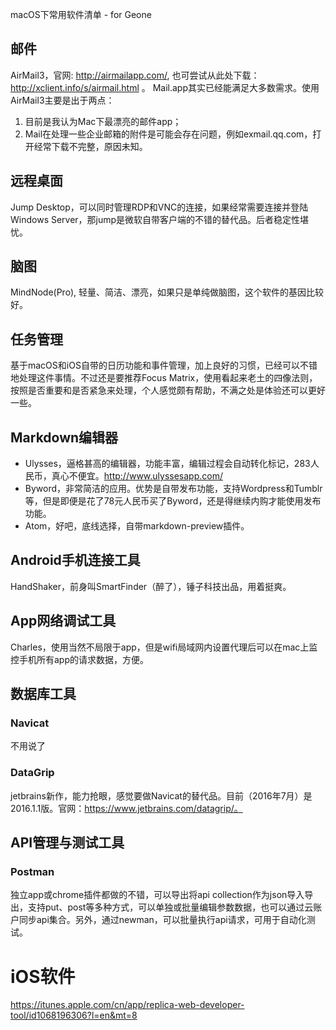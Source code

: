 macOS下常用软件清单 - for Geone

## 邮件
AirMail3，官网: http://airmailapp.com/, 也可尝试从此处下载：http://xclient.info/s/airmail.html 。
Mail.app其实已经能满足大多数需求。使用AirMail3主要是出于两点：

1. 目前是我认为Mac下最漂亮的邮件app；
2. Mail在处理一些企业邮箱的附件是可能会存在问题，例如exmail.qq.com，打开经常下载不完整，原因未知。

## 远程桌面
Jump Desktop，可以同时管理RDP和VNC的连接，如果经常需要连接并登陆Windows Server，那jump是微软自带客户端的不错的替代品。后者稳定性堪忧。

## 脑图
MindNode(Pro), 轻量、简洁、漂亮，如果只是单纯做脑图，这个软件的基因比较好。

## 任务管理
基于macOS和iOS自带的日历功能和事件管理，加上良好的习惯，已经可以不错地处理这件事情。不过还是要推荐Focus Matrix，使用看起来老土的四像法则，按照是否重要和是否紧急来处理，个人感觉颇有帮助，不满之处是体验还可以更好一些。

## Markdown编辑器
* Ulysses，逼格甚高的编辑器，功能丰富，编辑过程会自动转化标记，283人民币，真心不便宜。http://www.ulyssesapp.com/
* Byword，非常简洁的应用。优势是自带发布功能，支持Wordpress和Tumblr等，但是即便是花了78元人民币买了Byword，还是得继续内购才能使用发布功能。
* Atom，好吧，底线选择，自带markdown-preview插件。

## Android手机连接工具
HandShaker，前身叫SmartFinder（醉了），锤子科技出品，用着挺爽。

## App网络调试工具
Charles，使用当然不局限于app，但是wifi局域网内设置代理后可以在mac上监控手机所有app的请求数据，方便。

## 数据库工具
### Navicat
不用说了
### DataGrip
jetbrains新作，能力抢眼，感觉要做Navicat的替代品。目前（2016年7月）是2016.1.1版。官网：https://www.jetbrains.com/datagrip/。

## API管理与测试工具
### Postman
独立app或chrome插件都做的不错，可以导出将api collection作为json导入导出，支持put、post等多种方式，可以单独或批量编辑参数数据，也可以通过云账户同步api集合。另外，通过newman，可以批量执行api请求，可用于自动化测试。

# iOS软件
https://itunes.apple.com/cn/app/replica-web-developer-tool/id1068196306?l=en&mt=8


